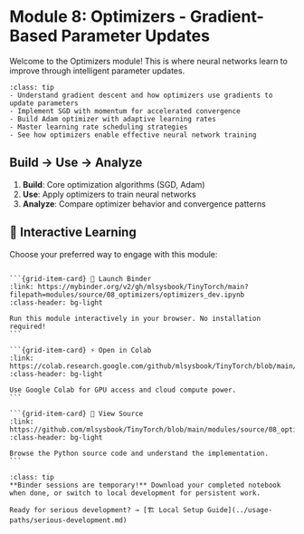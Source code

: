# Module 8: Optimizers - Gradient-Based Parameter Updates

Welcome to the Optimizers module! This is where neural networks learn to improve through intelligent parameter updates.

```{admonition} 🎯 Learning Goals
:class: tip
- Understand gradient descent and how optimizers use gradients to update parameters
- Implement SGD with momentum for accelerated convergence
- Build Adam optimizer with adaptive learning rates
- Master learning rate scheduling strategies
- See how optimizers enable effective neural network training
```


## Build → Use → Analyze
1. **Build**: Core optimization algorithms (SGD, Adam)
2. **Use**: Apply optimizers to train neural networks
3. **Analyze**: Compare optimizer behavior and convergence patterns
## 🚀 Interactive Learning

Choose your preferred way to engage with this module:

````{grid} 1 2 3 3

```{grid-item-card} 🚀 Launch Binder
:link: https://mybinder.org/v2/gh/mlsysbook/TinyTorch/main?filepath=modules/source/08_optimizers/optimizers_dev.ipynb
:class-header: bg-light

Run this module interactively in your browser. No installation required!
```

```{grid-item-card} ⚡ Open in Colab  
:link: https://colab.research.google.com/github/mlsysbook/TinyTorch/blob/main/modules/source/08_optimizers/optimizers_dev.ipynb
:class-header: bg-light

Use Google Colab for GPU access and cloud compute power.
```

```{grid-item-card} 📖 View Source
:link: https://github.com/mlsysbook/TinyTorch/blob/main/modules/source/08_optimizers/optimizers_dev.py
:class-header: bg-light

Browse the Python source code and understand the implementation.
```

````

```{admonition} 💾 Save Your Progress
:class: tip
**Binder sessions are temporary!** Download your completed notebook when done, or switch to local development for persistent work.

Ready for serious development? → [🏗️ Local Setup Guide](../usage-paths/serious-development.md)
```

